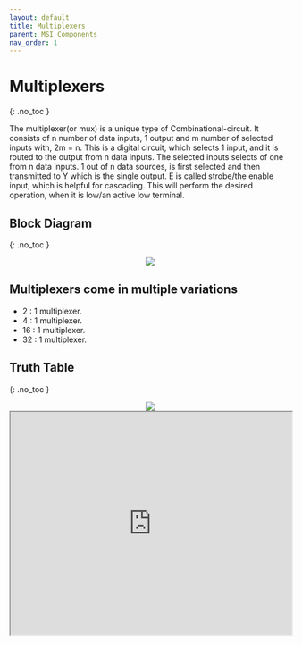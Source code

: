 ```yaml
---
layout: default
title: Multiplexers
parent: MSI Components
nav_order: 1
---
```


# Multiplexers
{: .no_toc }

The multiplexer(or mux) is a unique type of Combinational-circuit. 
It consists of n number of data inputs, 1 output and m number of selected inputs with, 2m = n. 
This is a digital circuit, which selects 1 input, and it is routed to the output from n data inputs. 
The selected inputs selects of one from n data inputs. 1 out of n data sources, is first selected and then transmitted to Y which is the single output. 
E is called strobe/the enable input, which is helpful for cascading. This will perform the desired operation, when it is low/an active low terminal.


## Block Diagram
{: .no_toc }

<div style="text-align:center"><img src="../../assets/images/n_onemultiplexer_blockdiagram.jpg" /></div>



## Multiplexers come in multiple variations
   
* 2 : 1 multiplexer.
* 4 : 1 multiplexer.
* 16 : 1 multiplexer.
* 32 : 1 multiplexer.

## Truth Table
{: .no_toc }

<div style="text-align:center"><img src="../../assets/images/two_onemultiplexer_truthtable.jpg" /></div>



<iframe width="100%" height="400px" src="https://circuitverse.org/simulator/embed/746" id="projectPreview" scrolling="no" webkitAllowFullScreen mozAllowFullScreen allowFullScreen> </iframe>
